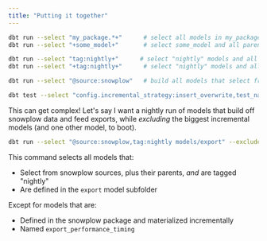 ```yaml
---
title: "Putting it together"
---
```



  ```bash
dbt run --select "my_package.*+"      # select all models in my_package and their children
dbt run --select "+some_model+"       # select some_model and all parents and children

dbt run --select "tag:nightly+"      # select "nightly" models and all children
dbt run --select "+tag:nightly+"      # select "nightly" models and all parents and children

dbt run --select "@source:snowplow"   # build all models that select from snowplow sources, plus their parents

dbt test --select "config.incremental_strategy:insert_overwrite,test_name:unique"   # execute all `unique` tests that select from models using the `insert_overwrite` incremental strategy
```



This can get complex! Let's say I want a nightly run of models that build off snowplow data
and feed exports, while _excluding_ the biggest incremental models (and one other model, to boot).


  ```bash
dbt run --select "@source:snowplow,tag:nightly models/export" --exclude package:snowplow,config.materialized:incremental export_performance_timing
```


This command selects all models that:
* Select from snowplow sources, plus their parents, _and_ are tagged "nightly"
* Are defined in the `export` model subfolder

Except for models that are:
* Defined in the snowplow package and materialized incrementally
* Named `export_performance_timing`
